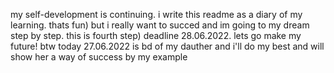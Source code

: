 my self-development is continuing. i write this readme as a diary of my learning. thats fun) but i really want to succed and im going to my dream step by step. this is fourth step) deadline 28.06.2022. lets go make my future! btw today 27.06.2022 is bd of my dauther and i'll do my best and will show her a way of success by my example
